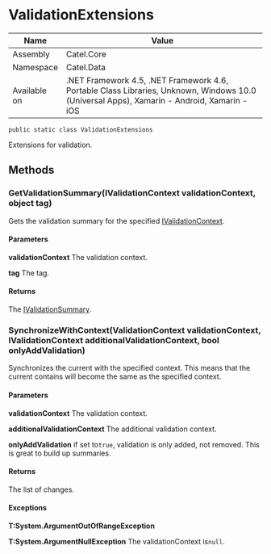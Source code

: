 

# ValidationExtensions

Name|Value
---|---
Assembly|Catel.Core
Namespace|Catel.Data
Available on|.NET Framework 4.5, .NET Framework 4.6, Portable Class Libraries, Unknown, Windows 10.0 (Universal Apps), Xamarin - Android, Xamarin - iOS

```
public static class ValidationExtensions
```

Extensions for validation.



## Methods

### GetValidationSummary(IValidationContext validationContext, object tag)

Gets the validation summary for the specified [IValidationContext](#).

#### Parameters

**validationContext**
The validation context.

**tag**
The tag.

#### Returns

The [IValidationSummary](#).



### SynchronizeWithContext(ValidationContext validationContext, IValidationContext additionalValidationContext, bool onlyAddValidation)

Synchronizes the current with the specified context. This means that the current contains will become the same as the specified context.

#### Parameters

**validationContext**
The validation context.

**additionalValidationContext**
The additional validation context.

**onlyAddValidation**
if set to`true`, validation is only added, not removed. This is great to build up summaries.

#### Returns

The list of changes.

#### Exceptions

**T:System.ArgumentOutOfRangeException**

**T:System.ArgumentNullException**
The validationContext is`null`.




